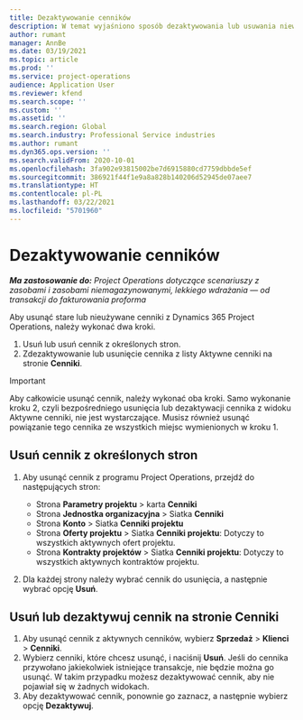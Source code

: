 ```yaml
---
title: Dezaktywowanie cenników
description: W temat wyjaśniono sposób dezaktywowania lub usuwania niewykorzystanych lub starych cenników.
author: rumant
manager: AnnBe
ms.date: 03/19/2021
ms.topic: article
ms.prod: ''
ms.service: project-operations
audience: Application User
ms.reviewer: kfend
ms.search.scope: ''
ms.custom: ''
ms.assetid: ''
ms.search.region: Global
ms.search.industry: Professional Service industries
ms.author: rumant
ms.dyn365.ops.version: ''
ms.search.validFrom: 2020-10-01
ms.openlocfilehash: 3fa902e93815002be7d6915880cd7759dbbde5ef
ms.sourcegitcommit: 386921f44f1e9a8a828b140206d52945de07aee7
ms.translationtype: HT
ms.contentlocale: pl-PL
ms.lasthandoff: 03/22/2021
ms.locfileid: "5701960"
---
```

# <a name="deactivate-price-lists"></a>Dezaktywowanie cenników 

_**Ma zastosowanie do:** Project Operations dotyczące scenariuszy z zasobami i zasobami niemagazynowanymi, lekkiego wdrażania — od transakcji do fakturowania proforma_

Aby usunąć stare lub nieużywane cenniki z Dynamics 365 Project Operations, należy wykonać dwa kroki. 

1. Usuń lub usuń cennik z określonych stron.
2. Zdezaktywowanie lub usunięcie cennika z listy Aktywne cenniki na stronie **Cenniki**.

>[!IMPORTANT]
> Aby całkowicie usunąć cennik, należy wykonać oba kroki. Samo wykonanie kroku 2, czyli bezpośredniego usunięcia lub dezaktywacji cennika z widoku Aktywne cenniki, nie jest wystarczające. Musisz również usunąć powiązanie tego cennika ze wszystkich miejsc wymienionych w kroku 1.

## <a name="delete-the-price-list-from-specific-pages"></a>Usuń cennik z określonych stron
1. Aby usunąć cennik z programu Project Operations, przejdź do następujących stron:  

      - Strona **Parametry projektu** > karta **Cenniki**
      - Strona **Jednostka organizacyjna** > Siatka **Cenniki**
      - Strona **Konto** > Siatka **Cenniki projektu**
      - Strona **Oferty projektu** > Siatka **Cenniki projektu**: Dotyczy to wszystkich aktywnych ofert projektu.
      - Strona **Kontrakty projektów** > Siatka **Cenniki projektu**: Dotyczy to wszystkich aktywnych kontraktów projektu.

 2. Dla każdej strony należy wybrać cennik do usunięcia, a następnie wybrać opcję **Usuń**. 
 
## <a name="delete-or-deactivate-the-price-list-from-the-price-lists-page"></a>Usuń lub dezaktywuj cennik na stronie Cenniki
 
1. Aby usunąć cennik z aktywnych cenników, wybierz **Sprzedaż** > **Klienci** > **Cenniki**. 
2. Wybierz cenniki, które chcesz usunąć, i naciśnij **Usuń**. Jeśli do cennika przywołano jakiekolwiek istniejące transakcje, nie będzie można go usunąć. W takim przypadku możesz dezaktywować cennik, aby nie pojawiał się w żadnych widokach. 
3. Aby dezaktywować cennik, ponownie go zaznacz, a następnie wybierz opcję **Dezaktywuj**.   
